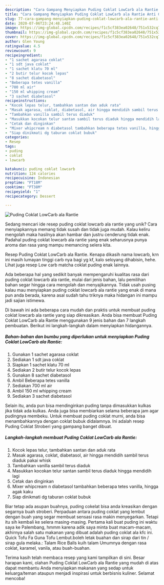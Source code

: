 ```yaml
---
description: "Cara Gampang Menyiapkan Puding Coklat LowCarb ala Rantie Anti Gagal"
title: "Cara Gampang Menyiapkan Puding Coklat LowCarb ala Rantie Anti Gagal"
slug: 77-cara-gampang-menyiapkan-puding-coklat-lowcarb-ala-rantie-anti-gagal
date: 2020-07-06T23:24:48.140Z
image: https://img-global.cpcdn.com/recipes/f1c5cf383ea02648/751x532cq70/puding-coklat-lowcarb-ala-rantie-foto-resep-utama.jpg
thumbnail: https://img-global.cpcdn.com/recipes/f1c5cf383ea02648/751x532cq70/puding-coklat-lowcarb-ala-rantie-foto-resep-utama.jpg
cover: https://img-global.cpcdn.com/recipes/f1c5cf383ea02648/751x532cq70/puding-coklat-lowcarb-ala-rantie-foto-resep-utama.jpg
author: Glen Young
ratingvalue: 4.5
reviewcount: 9
recipeingredient:
- "1 sachet agarasa coklat"
- "1 sdt java coklat"
- "1 sachet klatu 70 ml"
- "2 butir telur kocok lepas"
- "8 sachet diabetasol"
- "Beberapa tetes vanilla"
- "700 ml air"
- "150 ml whipping cream"
- "3 sachet diabetasol"
recipeinstructions:
- "Kocok lepas telur, tambahkan santan dan aduk rata"
- "Masak agarasa, coklat, diabetasol, air hingga mendidih sambil terus diaduk pakai whisk"
- "Tambahkan vanilla sambil terus diaduk"
- "Masukkan kocokan telur santan sambil terus diaduk hingga mendidih lagi"
- "Cetak dan dinginkan"
- "Mixer whipcream n diabetasol tambahkan beberapa tetes vanilla, hingga agak kaku"
- "Siap dinikmati dg taburan coklat bubuk"
categories:
- Resep
tags:
- puding
- coklat
- lowcarb

katakunci: puding coklat lowcarb 
nutrition: 124 calories
recipecuisine: Indonesian
preptime: "PT18M"
cooktime: "PT38M"
recipeyield: "1"
recipecategory: Dessert

---
```



![Puding Coklat LowCarb ala Rantie](https://img-global.cpcdn.com/recipes/f1c5cf383ea02648/751x532cq70/puding-coklat-lowcarb-ala-rantie-foto-resep-utama.jpg)

Sedang mencari ide resep puding coklat lowcarb ala rantie yang unik? Cara menyiapkannya memang tidak susah dan tidak juga mudah. Kalau keliru mengolah maka hasilnya akan hambar dan justru cenderung tidak enak. Padahal puding coklat lowcarb ala rantie yang enak seharusnya punya aroma dan rasa yang mampu memancing selera kita.

Resep Puding Coklat LowCarb ala Rantie. Kenapa dikasih nama lowcarb, krn ini masih lumayan tinggi carb nya bagi yg kf, kalo seloyang dihabisin, hehe. Lihat juga resep Low carb matcha coklat puding enak lainnya.

Ada beberapa hal yang sedikit banyak mempengaruhi kualitas rasa dari puding coklat lowcarb ala rantie, mulai dari jenis bahan, lalu pemilihan bahan segar hingga cara mengolah dan menyajikannya. Tidak usah pusing kalau mau menyiapkan puding coklat lowcarb ala rantie yang enak di mana pun anda berada, karena asal sudah tahu triknya maka hidangan ini mampu jadi sajian istimewa.


Di bawah ini ada beberapa cara mudah dan praktis untuk membuat puding coklat lowcarb ala rantie yang siap dikreasikan. Anda bisa membuat Puding Coklat LowCarb ala Rantie menggunakan 9 jenis bahan dan 7 langkah pembuatan. Berikut ini langkah-langkah dalam menyiapkan hidangannya.

<!--inarticleads1-->

##### Bahan-bahan dan bumbu yang diperlukan untuk menyiapkan Puding Coklat LowCarb ala Rantie:

1. Gunakan 1 sachet agarasa coklat
1. Sediakan 1 sdt java coklat
1. Siapkan 1 sachet klatu 70 ml
1. Sediakan 2 butir telur kocok lepas
1. Gunakan 8 sachet diabetasol
1. Ambil Beberapa tetes vanilla
1. Sediakan 700 ml air
1. Ambil 150 ml whipping cream
1. Sediakan 3 sachet diabetasol


Selain itu, anda pun bisa mendinginkan puding tanpa dimasukkan kulkas jika tidak ada kulkas. Anda juga bisa membiarkan selama beberapa jam agar pudingnya membeku. Untuk membuat puding coklat murni, anda bisa menambahkannya dengan coklat bubuk didalamnya. Ini adalah resep Puding Coklat Stroberi yang gampang banget dibuat. 

<!--inarticleads2-->

##### Langkah-langkah membuat Puding Coklat LowCarb ala Rantie:

1. Kocok lepas telur, tambahkan santan dan aduk rata
1. Masak agarasa, coklat, diabetasol, air hingga mendidih sambil terus diaduk pakai whisk
1. Tambahkan vanilla sambil terus diaduk
1. Masukkan kocokan telur santan sambil terus diaduk hingga mendidih lagi
1. Cetak dan dinginkan
1. Mixer whipcream n diabetasol tambahkan beberapa tetes vanilla, hingga agak kaku
1. Siap dinikmati dg taburan coklat bubuk


Biar tetap ada asupan buahnya, puding cokelat bisa anda kreasikan dengan segarnya buah stroberi. Perpaduan antara puding coklat yang lembut dengan buah yang segar membuat sensasi rasa makin menyegarkan. Tetapi itu sih kembali ke selera masing-masing. Pertama kali buat puding ini waktu saya ke Palembang, hmmm karena adik saya minta buat macam-macam, akhirnya salah satu makanan yang dibuat adalah puding coklat ala kfc ini. Quick Tofu Fa Guna Tofu Lembut.boleh letak buahan dan sirap dari tin / sirap gula melaka.: Talam Rice Balls kuih talam Umumnya dengan rasa coklat, karamel, vanila, atau buah-buahan. 

Terima kasih telah membaca resep yang kami tampilkan di sini. Besar harapan kami, olahan Puding Coklat LowCarb ala Rantie yang mudah di atas dapat membantu Anda menyiapkan makanan yang sedap untuk keluarga/teman ataupun menjadi inspirasi untuk berbisnis kuliner. Selamat mencoba!
